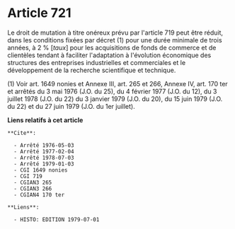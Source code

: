 # Article 721

Le droit de mutation à titre onéreux prévu par l'article 719 peut être réduit, dans les conditions fixées par décret (1) pour
une durée minimale de trois années, à 2 % [*taux*] pour les acquisitions de fonds de commerce et de clientèles tendant à
faciliter l'adaptation à l'évolution économique des structures des entreprises industrielles et commerciales et le
développement de la recherche scientifique et technique.

(1) Voir art. 1649 nonies et Annexe III, art. 265 et 266, Annexe IV, art. 170 ter et arrêtés du 3 mai 1976 (J.O. du 25), du 4
février 1977 (J.O. du 12), du 3 juillet 1978 (J.O. du 22) du 3 janvier 1979 (J.O. du 20), du 15 juin 1979 (J.O. du 22) et du
27 juin 1979 (J.O. du 1er juillet).

**Liens relatifs à cet article**

	**Cite**:

	  - Arrêté 1976-05-03
	  - Arrêté 1977-02-04
	  - Arrêté 1978-07-03
	  - Arrêté 1979-01-03
	  - CGI 1649 nonies
	  - CGI 719
	  - CGIAN3 265
	  - CGIAN3 266
	  - CGIAN4 170 ter

	**Liens**:

	  - HISTO: EDITION 1979-07-01
